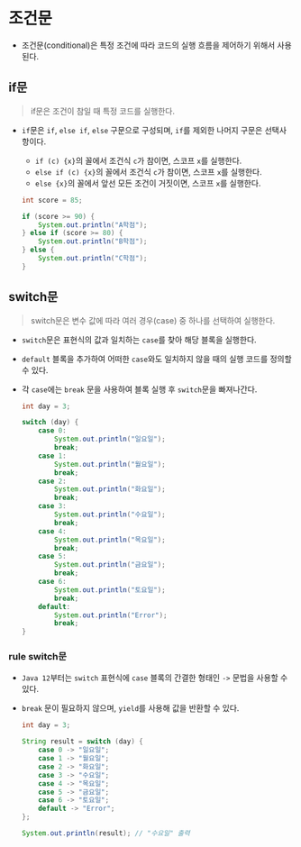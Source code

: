 # 조건문

- 조건문(conditional)은 특정 조건에 따라 코드의 실행 흐름을 제어하기 위해서 사용된다.

## if문

> if문은 조건이 참일 때 특정 코드를 실행한다.

- `if`문은 `if`, `else if`, `else` 구문으로 구성되며, `if`를 제외한 나머지 구문은 선택사항이다.
  - `if (c) {x}`의 꼴에서 조건식 `c`가 참이면, 스코프 `x`를 실행한다.
  - `else if (c) {x}`의 꼴에서 조건식 `c`가 참이면, 스코프 `x`를 실행한다.
  - `else {x}`의 꼴에서 앞선 모든 조건이 거짓이면, 스코프 `x`를 실행한다.

  ```java
  int score = 85;

  if (score >= 90) {
      System.out.println("A학점");
  } else if (score >= 80) {
      System.out.println("B학점");
  } else {
      System.out.println("C학점");
  }
  ```

## switch문

> switch문은 변수 값에 따라 여러 경우(case) 중 하나를 선택하여 실행한다.

- `switch`문은 표현식의 값과 일치하는 `case`를 찾아 해당 블록을 실행한다.
- `default` 블록을 추가하여 어떠한 `case`와도 일치하지 않을 때의 실행 코드를 정의할 수 있다.
- 각 `case`에는 `break` 문을 사용하여 블록 실행 후 `switch`문을 빠져나간다.

    ```java
    int day = 3;

    switch (day) {
        case 0:
            System.out.println("일요일");
            break;
        case 1:
            System.out.println("월요일");
            break;
        case 2:
            System.out.println("화요일");
            break;
        case 3:
            System.out.println("수요일");
            break;
        case 4:
            System.out.println("목요일");
            break;
        case 5:
            System.out.println("금요일");
            break;
        case 6:
            System.out.println("토요일");
            break;
        default:
            System.out.println("Error");
            break;
    }
    ```

### rule switch문

- `Java 12`부터는 `switch` 표현식에 `case` 블록의 간결한 형태인 `->` 문법을 사용할 수 있다.
- `break` 문이 필요하지 않으며, `yield`를 사용해 값을 반환할 수 있다.

  ```java
  int day = 3;

  String result = switch (day) {
      case 0 -> "일요일";
      case 1 -> "월요일";
      case 2 -> "화요일";
      case 3 -> "수요일";
      case 4 -> "목요일";
      case 5 -> "금요일";
      case 6 -> "토요일";
      default -> "Error";
  };

  System.out.println(result); // "수요일" 출력
  ```
